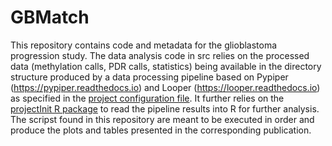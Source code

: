 # GBMatch
This repository contains code and metadata for the glioblastoma progression study. 
The data analysis code in src relies on the processed data (methylation calls, PDR calls, statistics) being available in the directory structure 
produced by a data processing  pipeline based on Pypiper (https://pypiper.readthedocs.io) and Looper (https://looper.readthedocs.io) as specified in the 
[project configuration file](metadata/GBMatch.yaml).
It further relies on the [projectInit R package](https://github.com/databio/projectInit) to read the pipeline results 
into R for further analysis. The scripst found in this repository are meant to be executed in order and produce the plots and tables 
presented in the corresponding publication.
